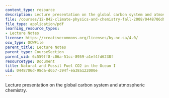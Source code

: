 ```yaml
---
content_type: resource
description: Lecture presentation on the global carbon system and atmospheric chemistry.
file: /courses/12-842-climate-physics-and-chemistry-fall-2008/0448706d98dad657394fea38a122000e_part4_lec1.pdf
file_type: application/pdf
learning_resource_types:
- Lecture Notes
license: https://creativecommons.org/licenses/by-nc-sa/4.0/
ocw_type: OCWFile
parent_title: Lecture Notes
parent_type: CourseSection
parent_uid: 6c559ff8-c06a-51cc-8959-a1ef4fd6238f
resourcetype: Document
title: Natural and Fossil Fuel CO2 in the Ocean I
uid: 0448706d-98da-d657-394f-ea38a122000e
---
```

Lecture presentation on the global carbon system and atmospheric chemistry.